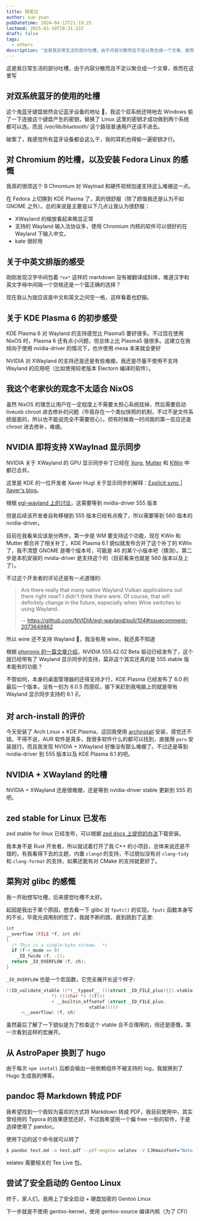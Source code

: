 ```yaml
---
title: 随笔记
author: suo yuan
pubDatetime: 2024-04-13T21:19:25
lastmod: 2025-01-10T10:31:22Z
draft: false
tags:
  - others
description: "这是我日常生活的部分吐槽，由于内容分散而且不足以聚合成一个文章，故而在这里写"
---
```


<!--more-->
这是我日常生活的部分吐槽，由于内容分散而且不足以聚合成一个文章，故而在这里写
<!--more-->

## 对双系统蓝牙的使用的吐槽

这个鬼蓝牙键盘居然会记蓝牙设备的地址 🐴，我这个双系统还特地去 Windows 偷了一下连接这个键盘产生的密钥，替换了 Linux 这里的密钥才成功做到两个系统都可以连。而且 _/var/lib/bluetooth/_ 这个路径普通用户还读不进去。

破案了，我感觉所有蓝牙设备都会这么干，我的耳机也得偷一遍密钥才行。

## 对 Chromium 的吐槽，以及安装 Fedora Linux 的感慨

我真的很烦这个 B Chromium 对 Waylnad 和硬件视频加速支持这么难绷这一点。

在 Fedora 上切换到 KDE Plasma 了，真的很舒服（除了颜值我还是认为不如 GNOME 之外）。总的来说是主要是以下几点让我认为很舒服：

- XWayland 的缩放看起来略显正常
- 支持的 Wayland 输入法协议多，使用 Chromium 内核的软件可以很好的在 Wayland 下输入中文。
- kate 很好用

## 关于中英文排版的感受

刚刚发现汉字中间包着 `*xx*` 这样的 markdown 没有被翻译成斜体，难道汉字和英文字母中间隔一个空格还是一个蛮正确的选择？

现在我认为就应该是中文和英文之间空一格，这样看着也舒服。

## 关于 KDE Plasma 6 的初步感受

KDE Plasma 6 对 Wayland 的支持感觉比 Plasma5 要好很多。不过现在使用 NixOS 时，Plasma 6 还有点小问题，但总体上比 Plasma5 强很多。这建立在我倾向于使用 nvidia-driver 的情况下，也许使用 mesa 本来就会更好

NVIDIA 对 XWayland 的支持还是还是有些难绷，我还是尽量不使用不支持 Wayland 的应用吧（比如使用较老版本 Electorn 编译的软件）。

## 我这个老家伙的观念不太适合 NixOS

虽然 NixOS 的理念让用户在一定程度上不需要太担心系统挂掉，然后需要启动 liveusb chroot 进去修补的问题（毕竟存在一个类似快照的机制，不过不是文件系统层面的，所以也不能说完全不需要担心）。但有时候我一时间我的第一反应还是 chroot 进去修补，难绷。

## NVIDIA 即将支持 XWaylnad 显示同步

NVIDIA 关于 XWayland 的 GPU 显示同步补丁已经在 [Xorg](https://gitlab.freedesktop.org/xorg/xserver/-/merge_requests/967), [Mutter](https://gitlab.gnome.org/GNOME/mutter/-/merge_requests/3300) 和 [KWin](https://invent.kde.org/plasma/kwin/-/merge_requests/4693) 中都已合并。

这里是 KDE 的一位开发者 Xaver Hugl 关于显示同步的解释：[Explicit sync | Xaver's blog](https://zamundaaa.github.io/wayland/2024/04/05/explicit-sync.html)。

根据 [egl-wayland 上的讨论](https://github.com/NVIDIA/egl-wayland/pull/104)，这需要等到 nvidia-driver 555 版本

但是后续该开发者自称移植到 555 版本已经有点晚了，所以需要等到 560 版本的 nvidia-driver。

目前在我看来应该是分两步。第一步是 WM 要支持这个功能，现在 KWin 和 Mutter 都合并了相关补丁，KDE Plasma 6.1 貌似就发布合并了这个补丁的 KWin 了，我不清楚 GNOME 是哪个版本号，可能是 46 的某个小版本吧（猜测）。第二步是本机安装的 nvidia-driver 是支持这个的（目前看来也就是 560 版本以及上了）。

不过这个开发者的评论还是有一点道理的:

> Are there really that many native Wayland Vulkan applications out there right now? I didn't think there were. Of course, that will definitely change in the future, especially when Wine switches to using Wayland.
>
> -- https://github.com/NVIDIA/egl-wayland/pull/104#issuecomment-2073649862

所以 wine 还不支持 Wayland 🐴，我没有用 wine，我还真不知道

根据 [phoronix 的一篇文章介绍](https://www.phoronix.com/news/NVIDIA-555.42.02-Linux-Beta)，NVIDIA 555.42.02 Beta 驱动已经发布了，这个就已经带有了 Wayland 显示同步的支持，莫非这个其实还真的是 555 stable 版本能有的功能？

不管如何，本身的桌面管理器的还得支持才行，KDE Plasma 已经发布了 6.0 的最后一个版本，没有一刻为 6.0.5 而感叹，接下来赶到我电脑上的就是带有 Wayland 显示同步支持的 6.1 ✌️。

## 对 arch-install 的评价

今天安装了 Arch Linux + KDE Plasma，这回我使用 [archinstall](https://github.com/archlinux/archinstall) 安装，感觉还不错。不得不说，AUR 软件是真多，我很多软件什么的都可以找到，直接用 `paru` 安装就行。而且我发现 NVIDIA + XWayland 好像没有那么难绷了。不过还是等到 nvidia-driver 到 555 版本以及 KDE Plasma 6.1 的吧。

## NVIDIA + XWayland 的吐槽

NVIDIA + XWayland 还是很难绷，还是等到 nvidia-driver stable 更新到 555 的吧。

## zed stable for Linux 已发布

zed stable for linux 已经发布，可以根据 [zed docs 上提供的办法](https://zed.dev/docs/linux)下载安装。

我本身不是 Rust 开发者，所以就试着打开了我 C++ 的小项目，总体来说还是不错的，有我看得下去的主题，内置 `clangd` 的支持，不过貌似没有对 `clang-tidy` 和 `clang-format` 的支持，如果还能有对 CMake 的支持就更好了。

## 菜狗对 glibc 的感慨

我一开始想写吐槽，后来感觉吐槽不太好。

起因是我出于某个原因，想去看一下 glibc 对 `fputc()` 的实现，`fputc` 函数本身写的不长，毕竟光调用别的宏了，我就不断的跳，直到跳到了这里:

```c
int
__overflow (FILE *f, int ch)
{
  /* This is a single-byte stream.  */
  if (f->_mode == 0)
    _IO_fwide (f, -1);
  return _IO_OVERFLOW (f, ch);
}
```

`_IO_OVERFLOW` 也是一个宏函数，它完全展开长这个样子:

```c
((IO_validate_vtable ((*(__typeof__ (((struct _IO_FILE_plus){}).vtable)
                 *) (((char *) ((f)))
                 + __builtin_offsetof (struct _IO_FILE_plus,
                               vtable)))))
     ->__overflow) (f, ch)
```

虽然最后了解了一下貌似是为了检查这个 vtable 合不合理用的，但还是感慨，第一次看到这样的宏展开。

## 从 AstroPaper 换到了 hugo

由于每次 `npm install` 后都会输出一些依赖组件不被支持的 log，我就换到了 Hugo 生成我的博客。

## pandoc 将 Markdown 转成 PDF

我希望找到一个我较为喜欢的方式将 Markdown 转成 PDF，我目前使用中，其实曾经用的 Typora 的效果感觉还好，不过我希望用一个偏 free 一些的软件，于是选择使用了 pandoc。

使用下边的这个命令就可以转了

```bash
$ pandoc test.md -o test.pdf --pdf-engine xelatex -V CJKmainfont="Noto Sans CJK SC" -V mainfont="Noto Sans Mono"
```

xelatex 需要相关的 Tex Live 包。

## 尝试了安全启动的 Gentoo Linux

终于，家人们，我用上了安全启动 + 硬盘加密的 Gentoo Linux

下一步就是不使用 gentoo-kernel，使用 gentoo-source 编译内核（为了 CFI）
